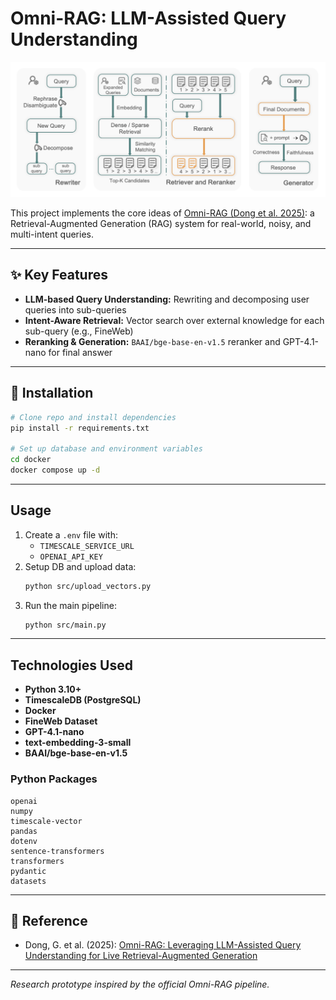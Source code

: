 # Omni-RAG: LLM-Assisted Query Understanding

![Omni-RAG Pipeline](omni_rag.png)

This project implements the core ideas of [Omni-RAG (Dong et al. 2025)](https://arxiv.org/abs/2506.21384): a Retrieval-Augmented Generation (RAG) system for real-world, noisy, and multi-intent queries.

---

## ✨ Key Features
- **LLM-based Query Understanding:** Rewriting and decomposing user queries into sub-queries
- **Intent-Aware Retrieval:** Vector search over external knowledge for each sub-query (e.g., FineWeb)
- **Reranking & Generation:** `BAAI/bge-base-en-v1.5` reranker and GPT-4.1-nano for final answer

---

## 🚀 Installation
```bash
# Clone repo and install dependencies
pip install -r requirements.txt

# Set up database and environment variables
cd docker
docker compose up -d
```

---

## Usage
1. Create a `.env` file with:
   - `TIMESCALE_SERVICE_URL`
   - `OPENAI_API_KEY`
2. Setup DB and upload data:
   ```bash
   python src/upload_vectors.py
   ```
3. Run the main pipeline:
   ```bash
   python src/main.py
   ```

---

## Technologies Used
- **Python 3.10+**
- **TimescaleDB (PostgreSQL)**
- **Docker**
- **FineWeb Dataset**
- **GPT-4.1-nano**
- **text-embedding-3-small**
- **BAAI/bge-base-en-v1.5**

### Python Packages
```
openai
numpy
timescale-vector
pandas
dotenv
sentence-transformers
transformers
pydantic
datasets
```

---

## 📖 Reference
- Dong, G. et al. (2025): [Omni-RAG: Leveraging LLM-Assisted Query Understanding for Live Retrieval-Augmented Generation](https://arxiv.org/abs/2506.21384)

---

*Research prototype inspired by the official Omni-RAG pipeline.*